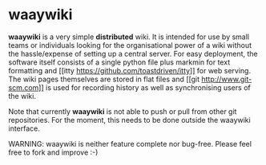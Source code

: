 waaywiki
==================

**waaywiki** is a very simple **distributed** wiki. It is intended for use by
small teams or individuals looking for the organisational power of a wiki
without the hassle/expense of setting up a central server. For easy deployment,
the software itself consists of a single python file plus markmin for text
formatting and [[itty https://github.com/toastdriven/itty]] for web serving. The
wiki pages themselves are stored in flat files and [[git
http://www.git-scm.com]] is used for recording history as well as synchronising
users of the wiki.

Note that currently **waaywiki** is not able to push or pull from other git
repositories. For the moment, this needs to be done outside the waaywiki
interface.


WARNING: waaywiki is neither feature complete nor bug-free. Please feel free to
fork and improve :-)
